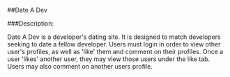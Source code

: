 ##Date A Dev

###Description:

Date A Dev is a developer's dating site. It is designed to match developers seeking to date a fellow developer. Users must login in order to view other user's profiles, as well as 'like' them and comment on their profiles. Once a user 'likes' another user, they may view those users under the like tab. Users may also comment on another users profile. 





